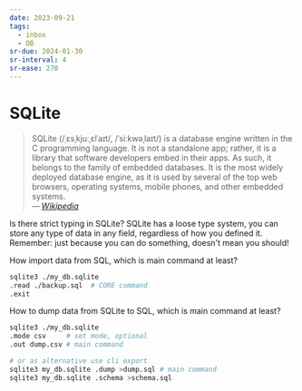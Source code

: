 ```yaml
---
date: 2023-09-21
tags:
  - inbox
  - DB
sr-due: 2024-01-30
sr-interval: 4
sr-ease: 270
---
```

# SQLite

> SQLite (/ˌɛsˌkjuːˌɛlˈaɪt/, /ˈsiːkwəˌlaɪt/) is a database engine written in the
> C programming language. It is not a standalone app; rather, it is a library
> that software developers embed in their apps. As such, it belongs to the
> family of embedded databases. It is the most widely deployed database engine,
> as it is used by several of the top web browsers, operating systems, mobile
> phones, and other embedded systems.\
> — <cite>[Wikipedia](https://en.wikipedia.org/wiki/SQLite)</cite>


Is there strict typing in SQLite?
&#10;
SQLite has a loose type system, you can store any type of data in any field,
regardless of how you defined it. Remember: just because you can do something,
doesn't mean you should! <!--SR:!2024-09-14,3,270-->

How import data from SQL, which is main command at least?
&#10;
```bash
sqlite3 ./my_db.sqlite
.read ./backup.sql  # CORE command
.exit
```

How to dump data from SQLite to SQL, which is main command at least?
&#10;
```bash
sqlite3 ./my_db.sqlite
.mode csv     # set mode, optional
.out dump.csv # main command

# or as alternative use cli export
sqlite3 my_db.sqlite .dump >dump.sql # main command
sqlite3 my_db.sqlite .schema >schema.sql
```
